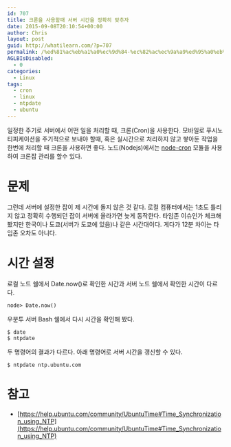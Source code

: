 ```yaml
---
id: 707
title: 크론을 사용할때 서버 시간을 정확히 맞추자
date: 2015-09-08T20:10:54+00:00
author: Chris
layout: post
guid: http://whatilearn.com/?p=707
permalink: /%ed%81%ac%eb%a1%a0%ec%9d%84-%ec%82%ac%ec%9a%a9%ed%95%a0%eb%95%8c-%ec%84%9c%eb%b2%84-%ec%8b%9c%ea%b0%84%ec%9d%84-%ec%a0%95%ed%99%95%ed%9e%88-%eb%a7%9e%ec%b6%94%ec%9e%90/
AGLBIsDisabled:
  - 0
categories:
  - Linux
tags:
  - cron
  - linux
  - ntpdate
  - ubuntu
---
```

일정한 주기로 서버에서 어떤 일을 처리할 때, 크론(Cron)을 사용한다. 모바일로 푸시노티피케이션을 주기적으로 보내야 할때, 혹은 실시간으로 처리하지 않고 쌓아둔 작업을 한번에 처리할 때 크론을 사용하면 좋다. 노드(Nodejs)에서는 [node-cron](https://github.com/ncb000gt/node-cron) 모듈을 사용하여 크론잡 관리를 할수 있다. 

문제
===

그런데 서버에 설정한 잡이 제 시간에 돌지 않은 것 같다. 로컬 컴퓨터에서는 1초도 틀리지 않고 정확히 수행되던 잡이 서버에 올라가면 늦게 동작한다. 타임존 이슈인가 체크해 봤지만 한국이나 도쿄(서버가 도쿄에 있음)나 같은 시간대이다. 게다가 12분 차이는 타임존 오차도 아니다.

시간 설정
=======

로컬 노드 쉘에서 Date.now()로 확인한 시간과 서버 노드 쉘에서 확인한 시간이 다르다.

```
node> Date.now()
```

우분투 서버 Bash 쉘에서 다시 시간을 확인해 봤다.

```
$ date
$ ntpdate
```

두 명령어의 결과가 다르다. 아래 명령어로 서버 시간을 갱신할 수 있다.

```
$ ntpdate ntp.ubuntu.com
```


참고
====

* [https://help.ubuntu.com/community/UbuntuTime#Time_Synchronization_using_NTP](https://help.ubuntu.com/community/UbuntuTime#Time_Synchronization_using_NTP)
